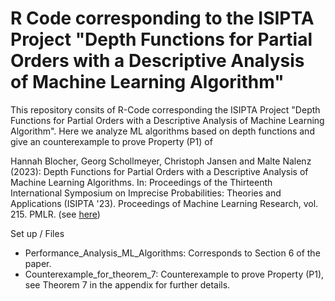 #  R Code corresponding to the ISIPTA Project "Depth Functions for Partial Orders with a Descriptive Analysis of Machine Learning Algorithm"

This repository consits of R-Code corresponding the ISIPTA Project "Depth Functions for Partial Orders with a Descriptive Analysis of Machine Learning Algorithm". Here we analyze ML algorithms based on depth functions and give an counterexample to prove Property (P1) of

Hannah Blocher, Georg Schollmeyer, Christoph Jansen and Malte Nalenz (2023): Depth Functions for Partial Orders with a Descriptive Analysis of Machine Learning Algorithms.  In: Proceedings of the Thirteenth International Symposium on Imprecise Probabilities: Theories and Applications (ISIPTA '23). Proceedings of Machine Learning Research, vol. 215. PMLR. (see [here](https://proceedings.mlr.press/v215/blocher23a.html))

Set up / Files
- Performance_Analysis_ML_Algorithms: Corresponds to Section 6 of the paper.
- Counterexample_for_theorem_7: Counterexample to prove Property (P1), see Theorem 7 in the appendix for further details.
